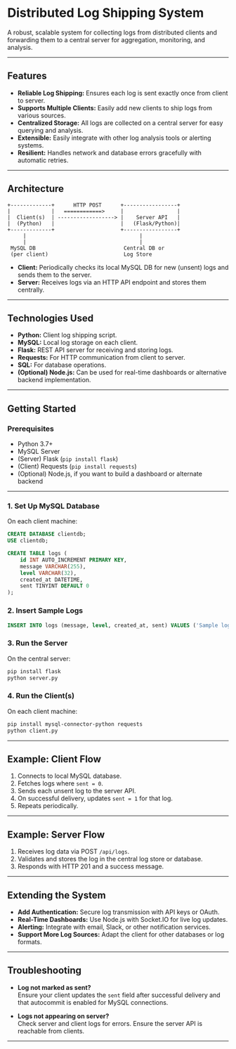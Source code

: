 # Distributed Log Shipping System

A robust, scalable system for collecting logs from distributed clients and forwarding them to a central server for aggregation, monitoring, and analysis.

---

## Features

- **Reliable Log Shipping:** Ensures each log is sent exactly once from client to server.
- **Supports Multiple Clients:** Easily add new clients to ship logs from various sources.
- **Centralized Storage:** All logs are collected on a central server for easy querying and analysis.
- **Extensible:** Easily integrate with other log analysis tools or alerting systems.
- **Resilient:** Handles network and database errors gracefully with automatic retries.

---

## Architecture

```
+-------------+      HTTP POST      +-----------------+
|             |   ============>     |                 |
|  Client(s)  | ------------------> |    Server API   |
|  (Python)   |                     |   (Flask/Python)|
+-------------+                     +-----------------+
     |                                    |
     |                                    |
 MySQL DB                            Central DB or
 (per client)                        Log Store
```

- **Client:** Periodically checks its local MySQL DB for new (unsent) logs and sends them to the server.
- **Server:** Receives logs via an HTTP API endpoint and stores them centrally.

---

## Technologies Used

- **Python:** Client log shipping script.
- **MySQL:** Local log storage on each client.
- **Flask:** REST API server for receiving and storing logs.
- **Requests:** For HTTP communication from client to server.
- **SQL:** For database operations.
- **(Optional) Node.js:** Can be used for real-time dashboards or alternative backend implementation.

---

## Getting Started

### Prerequisites

- Python 3.7+
- MySQL Server
- (Server) Flask (`pip install flask`)
- (Client) Requests (`pip install requests`)
- (Optional) Node.js, if you want to build a dashboard or alternate backend

---

### 1. Set Up MySQL Database

On each client machine:
```sql
CREATE DATABASE clientdb;
USE clientdb;

CREATE TABLE logs (
    id INT AUTO_INCREMENT PRIMARY KEY,
    message VARCHAR(255),
    level VARCHAR(32),
    created_at DATETIME,
    sent TINYINT DEFAULT 0
);
```

### 2. Insert Sample Logs

```sql
INSERT INTO logs (message, level, created_at, sent) VALUES ('Sample log', 'INFO', NOW(), 0);
```

### 3. Run the Server

On the central server:
```bash
pip install flask
python server.py
```

### 4. Run the Client(s)

On each client machine:
```bash
pip install mysql-connector-python requests
python client.py
```

---

## Example: Client Flow

1. Connects to local MySQL database.
2. Fetches logs where `sent = 0`.
3. Sends each unsent log to the server API.
4. On successful delivery, updates `sent = 1` for that log.
5. Repeats periodically.

---

## Example: Server Flow

1. Receives log data via POST `/api/logs`.
2. Validates and stores the log in the central log store or database.
3. Responds with HTTP 201 and a success message.

---

## Extending the System

- **Add Authentication:** Secure log transmission with API keys or OAuth.
- **Real-Time Dashboards:** Use Node.js with Socket.IO for live log updates.
- **Alerting:** Integrate with email, Slack, or other notification services.
- **Support More Log Sources:** Adapt the client for other databases or log formats.

---

## Troubleshooting

- **Log not marked as sent?**  
  Ensure your client updates the `sent` field after successful delivery and that autocommit is enabled for MySQL connections.

- **Logs not appearing on server?**  
  Check server and client logs for errors. Ensure the server API is reachable from clients.

---